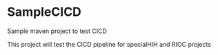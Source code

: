 # SampleCICD
Sample maven project to test CICD

This project will test the CICD pipeline for specialHIH and RIOC projects

